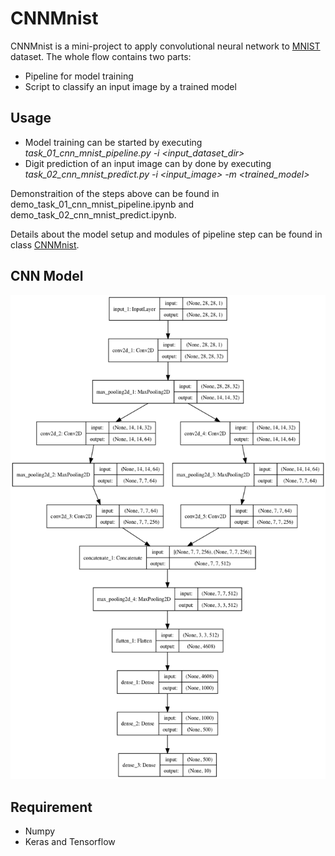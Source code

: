 # CNNMnist

CNNMnist is a mini-project to apply convolutional neural network to [MNIST](http://yann.lecun.com/exdb/mnist/) dataset. The whole flow contains two parts: 

- Pipeline for model training
- Script to classify an input image by a trained model

## Usage

- Model training can be started by executing 
  *task_01_cnn_mnist_pipeline.py -i <input_dataset_dir>*
- Digit prediction of an input image can by done by executing 
  *task_02_cnn_mnist_predict.py -i <input_image> -m <trained_model>*

Demonstraition of the steps above can be found in demo_task_01_cnn_mnist_pipeline.ipynb and demo_task_02_cnn_mnist_predict.ipynb. 

Details about the model setup and modules of pipeline step can be found in class [CNNMnist](https://github.com/chlin907/CNNMnist/tree/master/CNNMnist).



## CNN Model



<img src="./doc/model.png" alt="drawing" width="600"/>

## Requirement

- Numpy
- Keras and Tensorflow